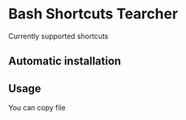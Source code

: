 # Bash Shortcuts Tearcher

Currently supported shortcuts

## Automatic installation

## Usage
You can copy file

